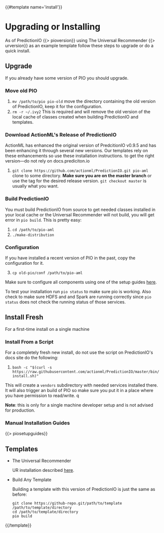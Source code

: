 {{#template name='install'}}
# Upgrading or Installing

As of PredictionIO {{> pioversion}} using The Universal Recommender {{> urversion}} as an example template follow these steps to upgrade or do a quick install.

## Upgrade

If you already have some version of PIO you should upgrade.

### Move old PIO

 1. `mv /path/to/pio pio-old` move the directory containing the old version of PredictionIO, keep it for the configuration.
 2. `rm -r ~/.ivy2` This is required and will remove the old version of the local cache of classes created when building PredictionIO and templates.
 
### Download ActionML's Release of PredictionIO

ActionML has enhanced the original version of PredcitionIO v0.9.5 and has been enhancing it through several new versions. Our templates rely on these enhancements so use these installation instructions. to get the right version&mdash;do not rely on docs.prediciton.io

 1. `git clone https://github.com/actionml/PredictionIO.git pio-aml` clone to some directory. **Make sure you are on the master branch** or use the tag for the desired release version. `git checkout master` is usually what you want.
 
### Build PredictionIO

You must build PredictionIO from source to get needed classes installed in your local cache or the Universal Recommender will not build, you will get error in `pio build`. This is pretty easy:

 1. `cd /path/to/pio-aml`
 2. `./make-distribution`
 
### Configuration

If you have installed a recent version of PIO in the past, copy the configuration for it.

 3. `cp old-pio/conf /path/to/pio-aml`
 
Make sure to configure all components using one of the setup guides [here](/docs/pio_quickstart).

To test your installation run `pio status` to make sure pio is working. Also check to make sure HDFS and and Spark are running correctly since `pio status` does not check the running status of those services.

## Install Fresh

For a first-time install on a single machine

### Install From a Script

For a completely fresh new install, do not use the script on PredictionIO's docs site do the following:

 1. `bash -c "$(curl -s https://raw.githubusercontent.com/actionml/PredictionIO/master/bin/install.sh)"`
 
This will create a `vendors` subdirectory with needed services installed there. It will also trigger an build of PIO so make sure you put it in a place where you have permission to read/write. q

**Note**: this is only for a single machine developer setup and is not advised for production.

### Manual Installation Guides

{{> piosetupguides}}

## Templates
 
 - The Universal Recommender
 
   UR installation described [here](/docs/ur_quickstart).
  
 - Build Any Template

   Building a template with this version of PredictionIO is just the same as before:

       git clone https://github-repo.git/path/to/template /path/to/template/directory
       cd /path/to/template/directory
       pio build

{{/template}}